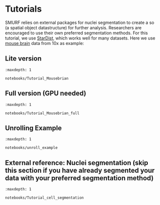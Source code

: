 # Tutorials

SMURF relies on external packages for nuclei segmentation to create a so (a spatial object datastructure) for further analysis. Researchers are encouraged to use their own preferred segmentation methods. For this tutorial, we use [StarDist](https://qupath.readthedocs.io/en/0.3/docs/advanced/stardist.html), which works well for many datasets. Here we use [mouse brain](https://www.10xgenomics.com/datasets/visium-hd-cytassist-gene-expression-libraries-of-mouse-brain-he) data from 10x as example:

## Lite version

```{toctree}
:maxdepth: 1

notebooks/Tutorial_Mousebrian
```

## Full version (GPU needed)

```{toctree}
:maxdepth: 1

notebooks/Tutorial_Mousebrian_full
```

## Unrolling Example

```{toctree}
:maxdepth: 1

notebooks/unroll_example
```

## External reference: Nuclei segmentation (skip this section if you have already segmented your data with your preferred segmentation method)

```{toctree}
:maxdepth: 1

notebooks/Tutorial_cell_segmentation
```
